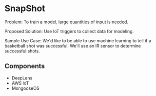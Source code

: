 # SnapShot

Problem: To train a model, large quantities of input is needed.

Proposed Solution: Use IoT triggers to collect data for modeling.

Sample Use Case: We'd like to be able to use machine learning to tell if a basketball shot was successful. We'll use an IR sensor to determine successful shots.



## Components

* DeepLens
* AWS IoT
* MongooseOS

